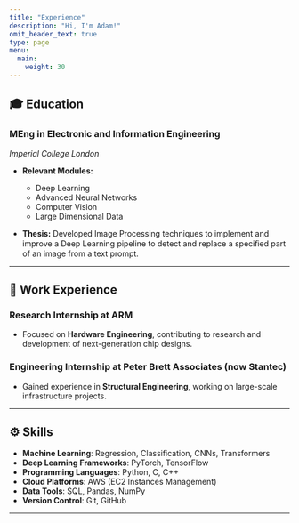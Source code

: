 ```yaml
---
title: "Experience"
description: "Hi, I'm Adam!"
omit_header_text: true
type: page
menu:
  main:
    weight: 30
--- 
```

## 🎓 Education
### **MEng in Electronic and Information Engineering**  
  *Imperial College London*
  * **Relevant Modules:** 
    * Deep Learning 
    * Advanced Neural Networks
    * Computer Vision
    * Large Dimensional Data
    
  * **Thesis:** Developed Image Processing techniques to implement and improve a Deep Learning pipeline to detect and replace a speciﬁed part of an image from a text prompt.

---

## 💼 Work Experience
### Research Internship at **ARM**
  * Focused on **Hardware Engineering**, contributing to research and development of next-generation chip designs.

### Engineering Internship at **Peter Brett Associates (now Stantec)**
- Gained experience in **Structural Engineering**, working on large-scale infrastructure projects.

--- 

## ⚙️ Skills
- **Machine Learning**: Regression, Classification, CNNs, Transformers  
- **Deep Learning Frameworks**: PyTorch, TensorFlow  
- **Programming Languages**: Python, C, C++  
- **Cloud Platforms**: AWS (EC2 Instances Management)  
- **Data Tools**: SQL, Pandas, NumPy  
- **Version Control**: Git, GitHub  
---

